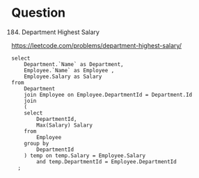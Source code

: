 # Question
184. Department Highest Salary

https://leetcode.com/problems/department-highest-salary/

```
select
    Department.`Name` as Department,
    Employee.`Name` as Employee ,
    Employee.Salary as Salary
from
    Department
    join Employee on Employee.DepartmentId = Department.Id
    join
    (
    select
        DepartmentId,
        Max(Salary) Salary
    from
        Employee
    group by
        DepartmentId
    ) temp on temp.Salary = Employee.Salary
        and temp.DepartmentId = Employee.DepartmentId
  ;
```
